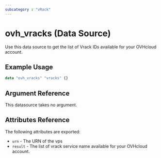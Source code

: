```yaml
---
subcategory : "vRack"
---
```


# ovh_vracks (Data Source)

Use this data source to get the list of Vrack IDs available for your OVHcloud account.

## Example Usage

```terraform
data "ovh_vracks" "vracks" {}
```

## Argument Reference

This datasource takes no argument.

## Attributes Reference

The following attributes are exported:

* `urn` - The URN of the vps
* `result` - The list of vrack service name available for your OVHcloud account.
